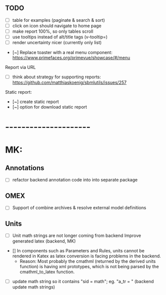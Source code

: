 ## TODO

- [ ] table for examples (paginate & search & sort)
- [ ] click on icon should navigate to home page  
- [ ] make report 100%, so only tables scroll  
- [ ] use tooltips instead of alt/title tags (v-tooltip=)  
- [ ] render uncertainty nicer (currently only list)
- [~] Replace toaster with a real menu component: https://www.primefaces.org/primevue/showcase/#/menu  


Report via URL
- [ ] think about strategy for supporting reports: https://github.com/matthiaskoenig/sbmlutils/issues/257

Static report:
- [~] create static report 
- [~] option for download static report
  
# ---------------------    
# MK:
## Annotations
- [ ] refactor backend annotation code into into separate package
## OMEX
- [ ] Support of combine archives & resolve external model definitions
## Units
- [ ] Unit math strings are not longer coming from backend
Improve generated latex (backend, MK)
- [] In components such as Parameters and Rules, units cannot be rendered in Katex as latex conversion is facing problems in the backend.
    - Reason: Most probably the cmathml (returned by the derived units function) is having xml prototypes, which is not being parsed by the cmathml_to_latex function. 
- [ ] update math string so it contains "sid = math"; eg. "a_tr = " (backend update math strings)



